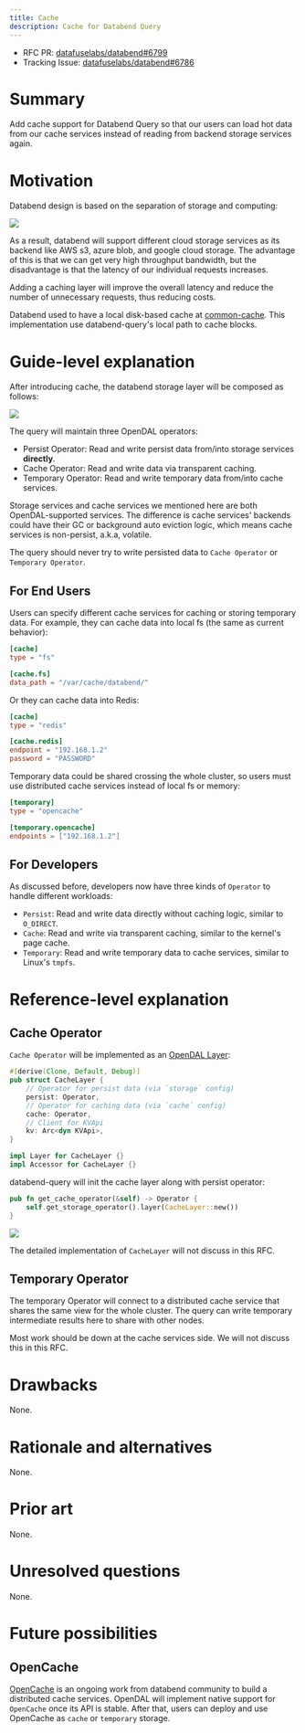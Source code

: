 ```yaml
---
title: Cache
description: Cache for Databend Query
---
```


- RFC PR: [datafuselabs/databend#6799](https://github.com/datafuselabs/databend/pull/6799)
- Tracking Issue: [datafuselabs/databend#6786](https://github.com/datafuselabs/databend/issues/6786)

# Summary

Add cache support for Databend Query so that our users can load hot data from our cache services instead of reading from
backend storage services again.

# Motivation

Databend design is based on the separation of storage and computing:

![](/img/rfc/20220725-cache/architecture.svg)

As a result, databend will support different cloud storage services as its backend like AWS s3, azure blob, and google cloud
storage. The advantage of this is that we can get very high throughput bandwidth, but the disadvantage is that the
latency of our individual requests increases.

Adding a caching layer will improve the overall latency and reduce the number of unnecessary requests, thus reducing
costs.

Databend used to have a local disk-based cache
at [common-cache](https://github.com/datafuselabs/databend/tree/cd5124c4fbf53e8992f820c7b0a0fbc6442876e6/common/cache).
This implementation use databend-query's local path to cache blocks.

# Guide-level explanation

After introducing cache, the databend storage layer will be composed as follows:

![](/img/rfc/20220725-cache/cache.png)

The query will maintain three OpenDAL operators:

- Persist Operator: Read and write persist data from/into storage services **directly**.
- Cache Operator: Read and write data via transparent caching.
- Temporary Operator: Read and write temporary data from/into cache services.

Storage services and cache services we mentioned here are both OpenDAL-supported services. The difference is cache services'
backends could have their GC or background auto eviction logic, which means cache services is non-persist, a.k.a,
volatile.

The query should never try to write persisted data to `Cache Operator` or `Temporary Operator`.

## For End Users

Users can specify different cache services for caching or storing temporary data. For example, they can cache data into
local fs (the same as current behavior):

```toml
[cache]
type = "fs"

[cache.fs]
data_path = "/var/cache/databend/"
```

Or they can cache data into Redis:

```toml
[cache]
type = "redis"

[cache.redis]
endpoint = "192.168.1.2"
password = "PASSWORD"
```

Temporary data could be shared crossing the whole cluster, so users must use distributed cache services instead of
local fs or memory:

```toml
[temporary]
type = "opencache"

[temporary.opencache]
endpoints = ["192.168.1.2"]
```

## For Developers

As discussed before, developers now have three kinds of `Operator` to handle different workloads:

- `Persist`: Read and write data directly without caching logic, similar to `O_DIRECT`.
- `Cache`: Read and write via transparent caching, similar to the kernel's page cache.
- `Temporary`: Read and write temporary data to cache services, similar to Linux's `tmpfs`.

# Reference-level explanation

## Cache Operator

`Cache Operator` will be implemented as an [OpenDAL Layer](https://docs.rs/opendal/0.11.2/opendal/trait.Layer.html):

```rust
#[derive(Clone, Default, Debug)]
pub struct CacheLayer {
    // Operator for persist data (via `storage` config)
    persist: Operator,
    // Operator for caching data (via `cache` config)
    cache: Operator,
    // Client for KVApi
    kv: Arc<dyn KVApi>,
}

impl Layer for CacheLayer {}
impl Accessor for CacheLayer {}
```

databend-query will init the cache layer along with persist operator:

```rust
pub fn get_cache_operator(&self) -> Operator {
    self.get_storage_operator().layer(CacheLayer::new())
}
```

![](/img/rfc/20220725-cache/cache-operator.png)

The detailed implementation of `CacheLayer` will not discuss in this RFC.

## Temporary Operator

The temporary Operator will connect to a distributed cache service that shares the same view for the whole cluster. The query can write temporary intermediate results here to share with other nodes.

Most work should be down at the cache services side. We will not discuss this in this RFC.

# Drawbacks

None.

# Rationale and alternatives

None.

# Prior art

None.

# Unresolved questions

None.

# Future possibilities

## OpenCache

[OpenCache](https://github.com/datafuselabs/opencache) is an ongoing work from databend community to build a distributed cache services. OpenDAL will implement native support for `OpenCache` once its API is stable. After that, users can deploy and use OpenCache as `cache` or `temporary` storage.
